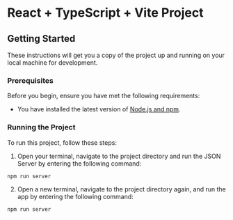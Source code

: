 # React + TypeScript + Vite Project

## Getting Started

These instructions will get you a copy of the project up and running on your local machine for development.

### Prerequisites

Before you begin, ensure you have met the following requirements:

- You have installed the latest version of [Node.js and npm](https://nodejs.org/en/download/).

### Running the Project

To run this project, follow these steps:

1. Open your terminal, navigate to the project directory and run the JSON Server by entering the following command:

```bash
npm run server
```

2. Open a new terminal, navigate to the project directory again, and run the app by entering the following command:

```bash
npm run server
```
